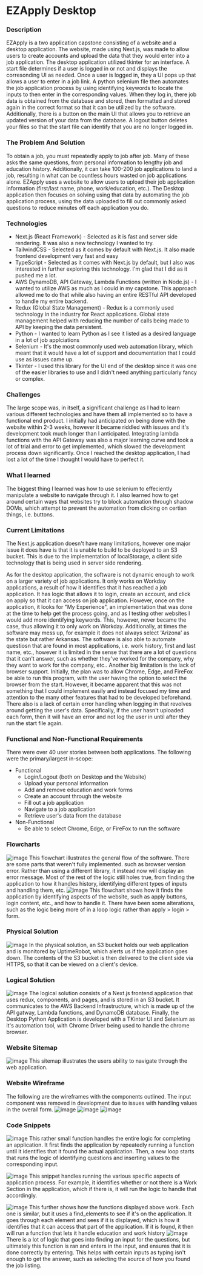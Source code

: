 # EZApply Desktop
### Description
EZApply is a two application capstone consisting of a website and a desktop application. The website, made using Next.js, was made to allow users to create accounts and upload the data that they would enter into a job application. The desktop application utilized tkinter for an interface. A start file determines if a user is logged in or not and displays the corresonding UI as needed. Once a user is logged in, they a UI pops up that allows a user to enter in a job link. A python selenium file then automates the job application process by using identifying keywords to locate the inputs to then enter in the corresponding values. When they log in, there job data is obtained from the database and stored, then formatted and stored again in the correct format so that it can be utilized by the software. Additionally, there is a button on the main UI that allows you to retrieve an updated version of your data from the database. A logout button deletes your files so that the start file can identify that you are no longer logged in.

### The Problem And Solution
To obtain a job, you must repeatedly apply to job after job. Many of these asks the same questions, from personal information to lengthy job and education history. Additionally, it can take 100-200 job applications to land a job, resulting in what can be countless hours wasted on job applications alone. EZApply uses a website to allow users to upload their job application information (first/last name, phone, work/education, etc.). The Desktop application then focuses on solving using that data by automating the job application process, using the data uploaded to fill out commonly asked questions to reduce minutes off each application you do.

### Technologies
* Next.js (React Framework) - Selected as it is fast and server side rendering. It was also a new technology I wanted to try.
* TailwindCSS - Selected as it comes by default with Next.js. It also made frontend development very fast and easy
* TypeScript - Selected as it comes with Next.js by default, but I also was interested in further exploring this technology. I'm glad that I did as it pushed me a lot.
* AWS DynamoDB, API Gateway, Lambda Functions (written in Node.js) - I wanted to utilize AWS as much as I could in my capstone. This approach allowed me to do that while also having an entire RESTful API developed to handle my entire backend.
* Redux (Global State Management) - Redux is a commonly used technology in the industry for React applications. Global state management helped with reducing the number of calls being made to API by keeping the data persistent.
* Python - I wanted to learn Python as I see it listed as a desired language in a lot of job applciations
* Selenium - It's the most commonly used web automation library, which meant that it would have a lot of support and documentation that I could use as issues came up.
* Tkinter - I used this library for the UI end of the desktop since it was one of the easier libraries to use and I didn't need anything particularly fancy or complex.
  
### Challenges
The large scope was, in itself, a significant challenge as I had to learn various different technologies and have them all implemented so to have a functional end product. I initially had anticipated on being done with the website within 2-3 weeks, however it became riddled with issues and it's development took much longer than I anticipated. Integrating lambda functions with the API Gateway was also a major learning curve and took a lot of trial and error to get implemented, which slowed the development process down significantly. Once I reached the desktop application, I had lost a lot of the time I thought I would have to perfect it. 

### What I learned
The biggest thing I learned was how to use selenium to effeciently manipulate a website to navigate through it. I also learned how to get around certain ways that websites try to block automation through shadow DOMs, which attempt to prevent the automation from clicking on certian things, i.e. buttons.

### Current Limitations
The Next.js application doesn't have many limitations, however one major issue it does have is that it is unable to build to be deployed to an S3 bucket. This is due to the implementation of localStorage, a client side technology that is being used in server side rendering.

As for the desktop application, the software is not dynamic enough to work on a larger variety of job applications. It only works on Workday applications, a result of how it identifies that it has reached a job application. It has logic that allows it to login, create an account, and click on apply so that it can access on job application. However, once on the application, it looks for "My Experience", an implementation that was done at the time to help get the process going, and as I testing other websites I would add more identifying keywords. This, however, never became the case, thus allowing it to only work on Workday. Additionally, at times the software may mess up, for example it does not always select 'Arizona' as the state but rather Arkansas. The software is also able to automate questiosn that are found in most applications, i.e. work history, first and last name, etc., however it is limited in the sense that there are a lot of questions that it can't answer, such as whether they've worked for the company, why they want to work for the company, etc.. Another big limitation is the lack of browser support. Initially, the plan was to allow Chrome, Edge, and FireFox be able to run this program, with the user having the option to select the browser from the start. However, it became apparent that this was not something that I could implement easily and instead focused my time and attention to the many other features that had to be developed beforehand. There also is a lack of certain error handling when logging in that revolves around getting the user's data. Specifically, if the user hasn't uploaded each form, then it will have an error and not log the user in until after they run the start file again.

### Functional and Non-Functional Requirements
There were over 40 user stories between both applications. The following were the primary/largest in-scope:
* Functional
  * Login/Logout (both on Desktop and the Website)
  * Upload your personal information
  * Add and remove education and work forms
  * Create an account through the website
  * Fill out a job application
  * Navigate to a job application
  * Retrieve user's data from the database
* Non-Functional
  * Be able to select Chrome, Edge, or FireFox to run the software
    
### Flowcharts
![image](https://github.com/JacobGordon43/EZApplyDesktop/assets/77366005/7d3d1b5f-2bc2-4e9d-b984-c986441903f3)
This flowchart illustrates the general flow of the software. There are some parts that weren't fully implemented. such as browser version error. Rather than using a different library, it instead now will display an error message. Most of the rest of the logic still holes true, from finding the application to how it handles history, identifying different types of inputs and handling them, etc.
![image](https://github.com/JacobGordon43/EZApplyDesktop/assets/77366005/d9037dbc-8836-4329-bd48-03c8c3d3925c)
This flowchart shows how it finds the application by identifying aspects of the website, such as apply buttons, login content, etc., and how to handle it. There have been some alterations, such as the logic being more of in a loop logic rather than apply > login > form.
### Physical Solution
![image](https://github.com/JacobGordon43/EZApplyDesktop/assets/77366005/2c8a63ea-04ed-49d9-9293-ea98b55f3bc9)
In the physical solution, an S3 bucket holds our web application and is monitored by UptimeRobot, which alerts us if the application goes down. The contents of the S3 bucket is then delivered to the client side via HTTPS, so that it can be viewed on a client's device.
### Logical Solution
![image](https://github.com/JacobGordon43/EZApplyDesktop/assets/77366005/6bd8f793-ed74-4e89-a7ac-35176df71cdb)
The logical solution consists of a Next.js frontend application that uses redux, components, and pages, and is stored in an S3 bucket. It communicates to the AWS Backend Infrastructure, which is made up of the API gatway, Lambda functions, and DynamoDB database. Finally, the Desktop Python Application is developed with a TKinter UI and Selenium as it's automation tool, with Chrome Driver being used to handle the chrome browser.

### Website Sitemap
![image](https://github.com/JacobGordon43/EZApplyDesktop/assets/77366005/27f8a521-39e5-45ca-834a-1f67fa31a9d8)
This sitemap illustrates the users ability to navigate through the web application. 

### Website Wireframe
The following are the wireframes with the components outlined. The input component was removed in development due to issues with handling values in the overall form.
![image](https://github.com/JacobGordon43/EZApplyDesktop/assets/77366005/0dd2ea97-deb5-454f-bb9d-0268ab90b047)
![image](https://github.com/JacobGordon43/EZApplyDesktop/assets/77366005/f658ab69-e87b-499c-a4ec-b424bb98f6ae)
![image](https://github.com/JacobGordon43/EZApplyDesktop/assets/77366005/e00fc8aa-76e5-4877-aec5-99bbc73e9ad9)

### Code Snippets
![image](https://github.com/JacobGordon43/EZApplyDesktop/assets/77366005/8b874e05-7d15-4739-9b1e-0ca449292077)
This rather small function handles the entire logic for completing an application. It first finds the application by repeatedly running a function until it identifies that it found the actual application. Then, a new loop starts that runs the logic of identifying questions and inserting values to the corresponding input.

![image](https://github.com/JacobGordon43/EZApplyDesktop/assets/77366005/f98b64fe-9816-484a-b352-c7ea5bced744)
This snippet handles running the various specific aspects of application process. For example, it identifies whether or not there is a Work Section in the application, which if there is, it will run the logic to handle that accordingly.

![image](https://github.com/JacobGordon43/EZApplyDesktop/assets/77366005/45f2ffb2-329c-4f96-97c7-31791e55228a)
This further shows how the functions displayed above work. Each one is similar, but it uses a find_elements to see if it's on the application. It goes through each element and sees if it is displayed, which is how it identifies that it can access that part of the application. If it is found, it then will run a function that lets it handle education and work history
![image](https://github.com/JacobGordon43/EZApplyDesktop/assets/77366005/bd8043de-2ab5-4f08-837a-b8af0d5118ad)
There is a lot of logic that goes into finding an input for the questions, but ultimately this function is ran and enters in the input, and ensures that it is done correctly by entering. This helps with certain inputs as typing isn't enough to get the answer, such as selecting the source of how you found the job listing.

